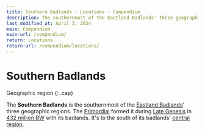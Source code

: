 ```yaml
---
title: Southern Badlands - Locations - Compendium
description: The southernmost of the Eastland Badlands' three geographic regions
last_modified_at: April 3, 2024
main: Compendium
main-url: /compendium/
return: Locations
return-url: /compendium/locations/
---
```


# Southern Badlands
Geographic region
{: .cap}

The **Southern Badlands** is the southernmost of the [Eastland Badlands](/compendium/locations/eastland-badlands/)' three geographic regions. The [Primordial](/compendium/creatures/primordial/) formed it during [Late Genesis](/compendium/events/genesis/#late-genesis) in [432 million BW](/compendium/events/genesis/#432-million-bw) with its badlands. It's to the south of its badlands' [central region](/compendium/locations/central-badlands/).